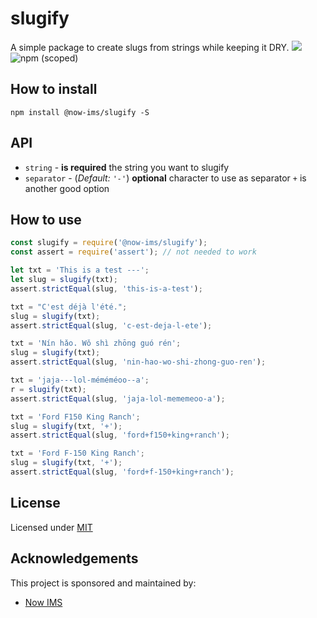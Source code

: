# slugify

A simple package to create slugs from strings while keeping it DRY.
![](https://github.com/now-ims/slugify/workflows/ci/badge.svg)
![npm (scoped)](https://img.shields.io/npm/v/@now-ims/slugify?color=E55812)

## How to install

```
npm install @now-ims/slugify -S
```

## API

- `string` - **is required** the string you want to slugify
- `separator` - (_Default: `'-'`_) **optional** character to use as separator `+` is another good option

## How to use

```js
const slugify = require('@now-ims/slugify');
const assert = require('assert'); // not needed to work

let txt = 'This is a test ---';
let slug = slugify(txt);
assert.strictEqual(slug, 'this-is-a-test');

txt = "C'est déjà l'été.";
slug = slugify(txt);
assert.strictEqual(slug, 'c-est-deja-l-ete');

txt = 'Nín hǎo. Wǒ shì zhōng guó rén';
slug = slugify(txt);
assert.strictEqual(slug, 'nin-hao-wo-shi-zhong-guo-ren');

txt = 'jaja---lol-méméméoo--a';
r = slugify(txt);
assert.strictEqual(slug, 'jaja-lol-mememeoo-a');

txt = 'Ford F150 King Ranch';
slug = slugify(txt, '+');
assert.strictEqual(slug, 'ford+f150+king+ranch');

txt = 'Ford F-150 King Ranch';
slug = slugify(txt, '+');
assert.strictEqual(slug, 'ford+f-150+king+ranch');
```

## License

Licensed under [MIT](./LICENSE)

## Acknowledgements

This project is sponsored and maintained by:

- [Now IMS](https://nowims.com)
